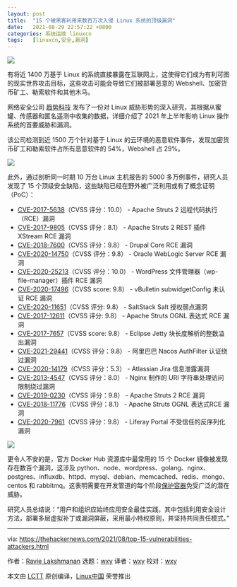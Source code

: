 ```yaml
---
layout: post
title:	"15 个被黑客利用来数百万次入侵 Linux 系统的顶级漏洞"
date:	2021-08-29 22:57:22 +0800 
categories:	系统运维 linuxcn 
tags:	[linuxcn,安全,漏洞]
---
```



![](/Asserts/Images//attachment/album/202108/29/225711zvygqg7olognh8ga.jpg)


有将近 1400 万基于 Linux 的系统直接暴露在互联网上，这使得它们成为有利可图的现实世界攻击目标，这些攻击可能会导致它们被部署恶意的 Webshell、加密货币矿工、勒索软件和其他木马。


网络安全公司 [趋势科技](https://www.trendmicro.com/vinfo/us/security/news/cybercrime-and-digital-threats/linux-threat-report-2021-1h-linux-threats-in-the-cloud-and-security-recommendations) 发布了一份对 Linux 威胁形势的深入研究，其根据从蜜罐、传感器和匿名遥测中收集的数据，详细介绍了 2021 年上半年影响 Linux 操作系统的首要威胁和漏洞。


该公司检测到近 1500 万个针对基于 Linux 的云环境的恶意软件事件，发现加密货币矿工和勒索软件占所有恶意软件的 54%，Webshell 占 29%。


 


![](/Asserts/Images//attachment/album/202108/29/225723flbwv7t22rtc7e2r.jpg)


 


此外，通过剖析同一时期 10 万台 Linux 主机报告的 5000 多万例事件，研究人员发现了 15 个顶级安全缺陷，这些缺陷已经在野外被广泛利用或有了概念证明（PoC）：


* [CVE-2017-5638](https://nvd.nist.gov/vuln/detail/CVE-2017-5638)（CVSS 评分：10.0） - Apache Struts 2 远程代码执行（RCE）漏洞
* [CVE-2017-9805](https://nvd.nist.gov/vuln/detail/CVE-2017-9805)（CVSS 评分：8.1） - Apache Struts 2 REST 插件 XStream RCE 漏洞
* [CVE-2018-7600](https://nvd.nist.gov/vuln/detail/CVE-2018-7600)（CVSS 评分：9.8） - Drupal Core RCE 漏洞
* [CVE-2020-14750](https://nvd.nist.gov/vuln/detail/CVE-2020-14750)（CVSS 评分：9.8） - Oracle WebLogic Server RCE 漏洞
* [CVE-2020-25213](https://nvd.nist.gov/vuln/detail/CVE-2020-25213)（CVSS 评分：10.0） - WordPress 文件管理器（wp-file-manager）插件 RCE 漏洞
* [CVE-2020-17496](https://nvd.nist.gov/vuln/detail/CVE-2020-17496)（CVSS score: 9.8） - vBulletin subwidgetConfig 未认证 RCE 漏洞
* [CVE-2020-11651](https://nvd.nist.gov/vuln/detail/CVE-2020-11651)（CVSS 评分: 9.8） - SaltStack Salt 授权弱点漏洞
* [CVE-2017-12611](https://nvd.nist.gov/vuln/detail/CVE-2017-12611)（CVSS 评分: 9.8） - Apache Struts OGNL 表达式 RCE 漏洞
* [CVE-2017-7657](https://nvd.nist.gov/vuln/detail/CVE-2017-7657)（CVSS score: 9.8） - Eclipse Jetty 块长度解析的整数溢出漏洞
* [CVE-2021-29441](https://nvd.nist.gov/vuln/detail/CVE-2021-29441)（CVSS 评分：9.8） - 阿里巴巴 Nacos AuthFilter 认证绕过漏洞
* [CVE-2020-14179](https://nvd.nist.gov/vuln/detail/CVE-2020-14179)（CVSS 评分：5.3） - Atlassian Jira 信息泄露漏洞
* [CVE-2013-4547](https://nvd.nist.gov/vuln/detail/CVE-2013-4547)（CVSS 评分：8.0） - Nginx 制作的 URI 字符串处理访问限制绕过漏洞
* [CVE-2019-0230](https://nvd.nist.gov/vuln/detail/CVE-2019-0230)（CVSS 评分：9.8） - Apache Struts 2 RCE 漏洞
* [CVE-2018-11776](https://nvd.nist.gov/vuln/detail/CVE-2018-11776)（CVSS 评分：8.1） - Apache Struts OGNL 表达式RCE 漏洞
* [CVE-2020-7961](https://nvd.nist.gov/vuln/detail/CVE-2020-7961)（CVSS 评分：9.8） - Liferay Portal 不受信任的反序列化漏洞


 


![](/Asserts/Images//attachment/album/202108/29/225723mw7fdpssftszptsi.jpg)


 


更令人不安的是，官方 Docker Hub 资源库中最常用的 15 个 Docker 镜像被发现存在数百个漏洞，这涉及 python、node、wordpress、golang、nginx、postgres、influxdb、httpd、mysql、debian、memcached、redis、mongo、centos 和 rabbitmq。这表明需要在开发管道的每个阶段[保护容器](https://www.trendmicro.com/vinfo/us/security/news/security-technology/container-security-examining-potential-threats-to-the-container-environment)免受广泛的潜在威胁。


研究人员总结说：“用户和组织应始终应用安全最佳实践，其中包括利用安全设计方法，部署多层虚拟补丁或漏洞屏蔽，采用最小特权原则，并坚持共同责任模式。”




---


via: <https://thehackernews.com/2021/08/top-15-vulnerabilities-attackers.html> 


作者：[Ravie Lakshmanan](https://thehackernews.com/p/authors.html) 选题：[wxy](https://github.com/wxy) 译者：[wxy](https://github.com/wxy) 校对：[wxy](https://github.com/wxy)


本文由 [LCTT](https://github.com/LCTT/TranslateProject) 原创编译，[Linux中国](/article-13730-1.html) 荣誉推出
